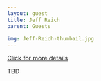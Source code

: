 ```yaml
---
layout: guest
title: Jeff Reich
parent: Guests

img: Jeff-Reich-thumbail.jpg
---
```




<div class="badge-base LI-profile-badge" data-locale="en_US" data-size="medium" data-theme="light" data-type="VERTICAL" data-vanity="jreich" data-version="v1"><a class="badge-base__link LI-simple-link" href="https://www.linkedin.com/in/jreich?trk=profile-badge">Click for more details</a></div>


TBD
